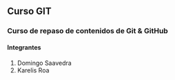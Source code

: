 ## Curso GIT

### Curso de repaso de contenidos de Git & GitHub

#### Integrantes

1) Domingo Saavedra
4) Karelis Roa


